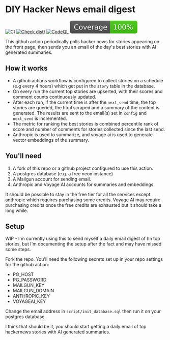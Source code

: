 # DIY Hacker News email digest

![CI](https://github.com/actions/typescript-action/actions/workflows/ci.yml/badge.svg)
[![Check dist/](https://github.com/actions/typescript-action/actions/workflows/check-dist.yml/badge.svg)](https://github.com/actions/typescript-action/actions/workflows/check-dist.yml)
[![CodeQL](https://github.com/actions/typescript-action/actions/workflows/codeql-analysis.yml/badge.svg)](https://github.com/actions/typescript-action/actions/workflows/codeql-analysis.yml)
[![Coverage](./badges/coverage.svg)](./badges/coverage.svg)

This github action periodically polls hacker news for stories appearing on the front page, then sends you an email of the day's best stories with AI generated summaries.

## How it works

-   A github actions workflow is configured to collect stories on a schedule (e.g every 4 hours) which get put in the `story` table in the database.
-   On every run the current top stories are upserted, with their scores and comment counts continuously updated.
-   After each run, if the current time is after the `next_send` time, the top stories are queried, the html scraped and a summary of the content is generated. The results are sent to the email(s) set in `config` and `next_send` is incremented.
-   The metric for ranking the best stories is combined percentile rank of score and number of comments for stories collected since the last send.
- Anthropic is used to summarize, and voyage ai is used to generate vector embeddings of the summary.

## You'll need

1. A fork of this repo or a github project configured to use this action.
1. A postgres database (e.g. a free neon instance)
1. A Mailgun account for sending email.
1. Anthropic and Voyage AI accounts for summaries and embeddings.

It should be possible to stay in the free tier for all the services except anthropic which requires purchasing some credits. Voyage AI may require purchasing credits once the free credits are exhausted but it should take a long while.

## Setup
WIP - I'm currently using this to send myself a daily email digest of hn top stories, but I'm documenting the setup after the fact and may have missed some steps. 

Fork the repo. You'll need the following secrets set up in your repo settings for the github action:
- PG_HOST 
- PG_PASSWORD 
- MAILGUN_KEY 
- MAILGUN_DOMAIN 
- ANTHROPIC_KEY 
- VOYAGEAI_KEY

Change the email address in `script/init_database.sql` then run it on your postgres database.

I think that should be it, you should start getting a daily email of top hackernews stories with AI generated summaries. 

